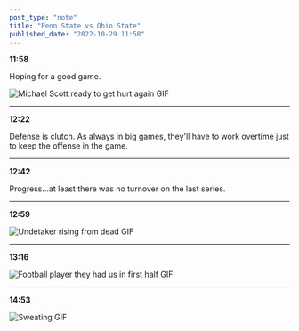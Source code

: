 ```yaml
---
post_type: "note" 
title: "Penn State vs Ohio State"
published_date: "2022-10-29 11:58"
---
```


**11:58**

Hoping for a good game. 

![Michael Scott ready to get hurt again GIF](https://media.giphy.com/media/GCSIwtwqAMBTq/giphy.gif)

---

**12:22**

Defense is clutch. As always in big games, they'll have to work overtime just to keep the offense in the game.

---

**12:42**

Progress...at least there was no turnover on the last series.

---

**12:59**

![Undetaker rising from dead GIF](https://media.giphy.com/media/b6iVj3IM54Abm/giphy.gif)

---

**13:16**

![Football player they had us in first half GIF](https://media.giphy.com/media/y2i2oqWgzh5ioRp4Qa/giphy.gif)

---

**14:53**

![Sweating GIF](https://media.giphy.com/media/4bWWKmUnn5E4/giphy.gif)